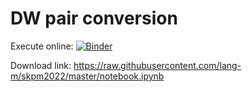 # DW pair conversion

Execute online: [![Binder](https://mybinder.org/badge_logo.svg)](https://mybinder.org/v2/gh/lang-m/skpm2022/HEAD?labpath=notebook.ipynb)

Download link: https://raw.githubusercontent.com/lang-m/skpm2022/master/notebook.ipynb

